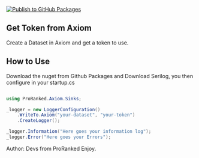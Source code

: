 [![Publish to GitHub Packages](https://github.com/ProRanked/AxiomSink/actions/workflows/publishgithubpackages.yml/badge.svg)](https://github.com/ProRanked/AxiomSink/actions/workflows/publishgithubpackages.yml)

## Get Token from Axiom

Create a Dataset in Axiom and get a token to use.

## How to Use

Download the nuget from Github Packages and Download Serilog, you then configure in your startup.cs

```c#

using ProRanked.Axiom.Sinks;

_logger = new LoggerConfiguration()
    .WriteTo.Axiom("your-dataset", "your-token")
    .CreateLogger();

_logger.Information("Here goes your information log");
_logger.Error("Here goes your Errors");

`````
Author: Devs from ProRanked
Enjoy.

